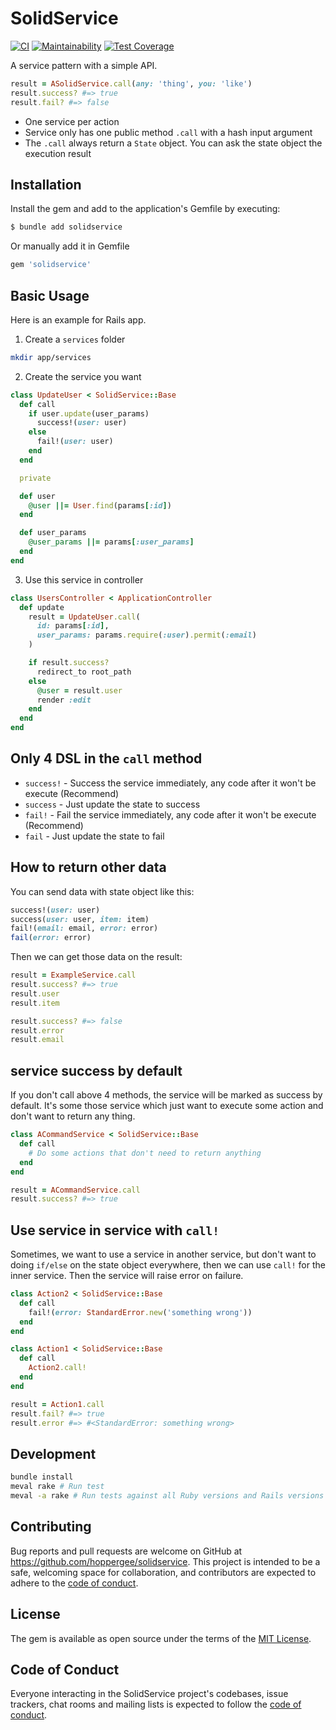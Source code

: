 # SolidService

[![CI](https://github.com/hoppergee/solidservice/actions/workflows/main.yml/badge.svg)](https://github.com/hoppergee/solidservice/actions/workflows/main.yml)
[![Maintainability](https://api.codeclimate.com/v1/badges/625ef769e60ab39159ce/maintainability)](https://codeclimate.com/github/hoppergee/solidservice/maintainability)
[![Test Coverage](https://api.codeclimate.com/v1/badges/625ef769e60ab39159ce/test_coverage)](https://codeclimate.com/github/hoppergee/solidservice/test_coverage)

A service pattern with a simple API.

```ruby
result = ASolidService.call(any: 'thing', you: 'like')
result.success? #=> true
result.fail? #=> false
```

- One service per action
- Service only has one public method `.call` with a hash input argument
- The `.call` always return a `State` object. You can ask the state object the execution result

## Installation

Install the gem and add to the application's Gemfile by executing:

```bash
$ bundle add solidservice
```

Or manually add it in Gemfile

```ruby
gem 'solidservice'
```


## Basic Usage

Here is an example for Rails app.

1. Create a `services` folder

```bash
mkdir app/services
```

2. Create the service you want

```ruby
class UpdateUser < SolidService::Base
  def call
    if user.update(user_params)
      success!(user: user)
    else
      fail!(user: user)
    end
  end

  private

  def user
    @user ||= User.find(params[:id])
  end

  def user_params
    @user_params ||= params[:user_params]
  end
end
```

3. Use this service in controller

```ruby
class UsersController < ApplicationController
  def update
    result = UpdateUser.call(
      id: params[:id],
      user_params: params.require(:user).permit(:email)
    )

    if result.success?
      redirect_to root_path
    else
      @user = result.user
      render :edit
    end
  end
end
```

## Only 4 DSL in the `call` method

- `success!` - Success the service immediately, any code after it won't be execute (Recommend)
- `success` - Just update the state to success
- `fail!` - Fail the service immediately, any code after it won't be execute (Recommend)
- `fail` - Just update the state to fail

## How to return other data

You can send data with state object like this:

```ruby
success!(user: user)
success(user: user, item: item)
fail!(email: email, error: error)
fail(error: error)
```

Then we can get those data on the result:

```ruby
result = ExampleService.call
result.success? #=> true
result.user
result.item

result.success? #=> false
result.error
result.email
```

## service success by default

If you don't call above 4 methods, the service will be marked as success by default. It's some those service which just want to execute some action and don't want to return any thing.

```ruby
class ACommandService < SolidService::Base
  def call
    # Do some actions that don't need to return anything
  end
end

result = ACommandService.call
result.success? #=> true
```

## Use service in service with `call!`

Sometimes, we want to use a service in another service, but don't want to doing `if/else` on the state object everywhere, then we can use `call!` for the inner service. Then the service will raise error on failure.

```ruby
class Action2 < SolidService::Base
  def call
    fail!(error: StandardError.new('something wrong'))
  end
end

class Action1 < SolidService::Base
  def call
    Action2.call!
  end
end

result = Action1.call
result.fail? #=> true
result.error #=> #<StandardError: something wrong>
```


## Development

```bash
bundle install
meval rake # Run test
meval -a rake # Run tests against all Ruby versions and Rails versions
```

## Contributing

Bug reports and pull requests are welcome on GitHub at https://github.com/hoppergee/solidservice. This project is intended to be a safe, welcoming space for collaboration, and contributors are expected to adhere to the [code of conduct](https://github.com/hoppergee/solidservice/blob/master/CODE_OF_CONDUCT.md).

## License

The gem is available as open source under the terms of the [MIT License](https://opensource.org/licenses/MIT).

## Code of Conduct

Everyone interacting in the SolidService project's codebases, issue trackers, chat rooms and mailing lists is expected to follow the [code of conduct](https://github.com/hoppergee/solidservice/blob/master/CODE_OF_CONDUCT.md).
